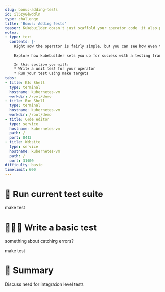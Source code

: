 ```yaml
---
slug: bonus-adding-tests
id: il5zy8dwddln
type: challenge
title: 'Bonus: Adding tests'
teaser: Kubebuilder doesn't just scaffold your operator code, it also prepares test code as well.
notes:
- type: text
  contents: |-
    Right now the operator is fairly simple, but you can see how even the error handling logic can get complex.
    
    Explore how kubebuilder sets you up for success with a testing framework as well.

    In this section you will:
    * Write a unit test for your operator
    * Run your test using make targets
tabs:
- title: K8s Shell
  type: terminal
  hostname: kubernetes-vm
  workdir: /root/demo
- title: Run Shell
  type: terminal
  hostname: kubernetes-vm
  workdir: /root/demo
- title: Code editor
  type: service
  hostname: kubernetes-vm
  path: /
  port: 8443
- title: Website
  type: service
  hostname: kubernetes-vm
  path: /
  port: 31000
difficulty: basic
timelimit: 600
---
```


🤖 Run current test suite
==============

make test

👩🏾‍💻 Write a basic test
==============

something about catching errors?

make test

📕 Summary
==============

Discuss need for integration level tests
